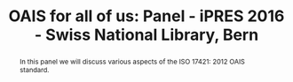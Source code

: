 ---
abstract: 'In this panel we will discuss various aspects of the ISO 17421: 2012 OAIS
  standard.'
creators:
- Schrimpf, Sabine
- Sierman, Barbara
- Ras, Marcel
- Kilbride, William
date: null
document_url: https://services.phaidra.univie.ac.at/api/object/o:502769/download
grand_parent: iPRES
institutions: []
keywords: []
landing_page_url: https://phaidra.univie.ac.at/o:502769
language: eng
layout: publication
license: CC BY-NC-SA 3.0 AT
notes_url: null
parent: iPRES 2016
presentation_url: null
size: 46518
source_name: iPRES
title: 'OAIS for all of us: Panel - iPRES 2016 - Swiss National Library, Bern'
type: paper
year: 2016
---